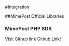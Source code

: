 
#Integration

##MimePost Official Libraries

### MimePost PHP SDK

Visit Github link [Github Link!](https://github.com/mimepost/mimepost-php/)

